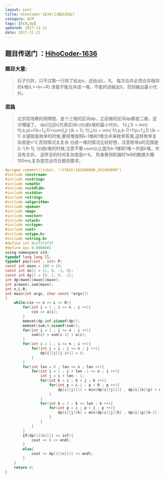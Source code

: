 ```yaml
---
layout: post
title: HihoCoder-1636(三维区间dp)
category: ACM
tags: [ACM,dp]
updated: 2017-11-21
date: 2017-11-21
---
```

##  题目传送门 ：[HihoCoder-1636](https://hihocoder.com/problemset/problem/1636)

### 题目大意:
>石子归并，只不过第一行除了给出n，还给出L，R。
每次合并必须合并相邻的k堆(L<=k<=R)
求能不能合并成一堆，不能的话输出0，否则输出最小代价。
### 思路
>北京现场赛的铜牌题，是个三维的区间dp，之前做的区间dp都是二维，这次懵逼了。
dp[i][j][k]代表区间i-j分成k堆的最小代价。
f(i,j,1) = min( f(i,k,p)+f(k+1,j,1)+sum(i,j) )(k = 1);
f(i,j,k) = min( f(i,p,k-1)+f(p+1,j,1) )(k > 1)
关键就是枚举的时候,要把堆按照k-1堆和1堆合并来枚举答案,这样枚举复杂度是n^2,否则情况太复杂
分成一堆的情况比较好想，注意枚举p的范围是[L-1,R-1];
分成k堆的时候,注意不要+sum(i,j),因为k-1堆和1堆一共是k堆，并没有合并。
这样总的时间复杂度是n^4。
热身赛测机器时1e8的数据大概150ms,复杂度完全符合题目要求。
<!--more-->

```c
#pragma comment(linker, "/STACK:102400000,102400000")
#include <iostream>
#include <cstring>
#include <cmath>
#include <cstdlib>
#include <cstdio>
#include <string>
#include <algorithm>
#include <queue>
#include <map>
#include <vector>
#include <stack>
#include <cctype>
#include <set>
#include <ctype.h>
#include <string.h>
#define inf 0x3f3f3f3f
#define eps 0.0000001
using namespace std;
typedef long long ll;
typedef pair<int , int> P;
const int maxn = 100 + 10;
const int dx[] = {1, 0, -1, 0};
const int dy[] = {0, 1, 0, -1};
int dp[maxn][maxn][maxn];
int a[maxn],sum[maxn];
int n,L,R;
int main(int argc, char const *argv[])
{
    while(cin >> n >> L >> R){
        for(int i = 1 ; i <= n ; i ++){
            cin >> a[i];
        }
        memset(dp,inf,sizeof(dp));
        memset(sum,0,sizeof(sum));
        for(int i = 1 ; i <= n ; i ++){
            sum[i] = sum[i-1] + a[i];
        }
        for(int i = 1 ; i <= n ; i ++){
            for(int j = i ; j <= n ; j ++){
                dp[i][j][j-i+1] = 0;
            }
        }
        for(int len = 0 ; len <= n ; len ++){
            for(int i = 1 ; i + len -1 <= n ; i ++){
                int j = i + len - 1;
                for(int k = i ; k < j ; k ++){
                    for(int p = L-1 ; p < R ; p ++){
                        dp[i][j][1] = min(dp[i][j][1] , dp[i][k][p] + dp[k+1][j][1] + sum[j]-sum[i-1]);
                    }
                }
                for(int k = 2 ; k <= len ; k ++){
                    for(int p = i ; p < j ; p ++){
                        dp[i][j][k] = min(dp[i][j][k] , dp[i][p][k-1] + dp[p+1][j][1]);
                    }
                }
            }
        }
        if(dp[1][n][1] == inf){
            cout << 0 << endl;
        }
        else{
            cout << dp[1][n][1] << endl;
        }
    }
    return 0;
}
```
